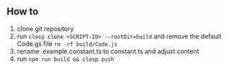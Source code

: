 ## How to

1. clone git repository
2. run `clasp clone <SCRIPT-ID> --rootDir=build` and remove the default Code.gs file `rm -rf build/Code.js`
3. rename .example.constant.ts to constant.ts and adjust content
4. run `npm run build && clasp push`